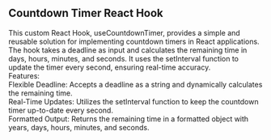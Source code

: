 <H2>Countdown Timer React Hook</H2>
This custom React Hook, useCountdownTimer, provides a simple and reusable solution for implementing countdown timers in React applications. The hook takes a deadline as input and calculates the remaining time in days, hours, minutes, and seconds. It uses the setInterval function to update the timer every second, ensuring real-time accuracy.

<br/>
Features:
<br/>
Flexible Deadline: Accepts a deadline as a string and dynamically calculates the remaining time.
<br/>
Real-Time Updates: Utilizes the setInterval function to keep the countdown timer up-to-date every second.
<br/>
Formatted Output: Returns the remaining time in a formatted object with years, days, hours, minutes, and seconds.

